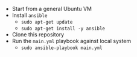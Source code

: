 - Start from a general Ubuntu VM
- Install `ansible`
    - `sudo apt-get update`
    - `sudo apt-get install -y ansible`
- Clone this repository
- Run the `main.yml` playbook against local system
    - `sudo ansible-playbook main.yml`
